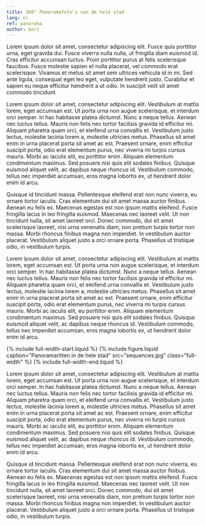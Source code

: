 ```yaml
---
title: 360° Panoramafoto’s van de hele stad
lang: nl
ref: panorama
author: bert
---
```


Lorem ipsum dolor sit amet, consectetur adipiscing elit. Fusce quis porttitor urna, eget gravida dui. Fusce viverra nulla nulla, ut fringilla diam euismod id. Cras efficitur accumsan luctus. Proin porttitor purus at felis scelerisque faucibus. Fusce molestie sapien et nulla placerat, vel commodo erat scelerisque. Vivamus et metus sit amet sem ultrices vehicula id in mi. Sed ante ligula, consequat eget leo eget, vulputate hendrerit justo. Curabitur et sapien eu neque efficitur hendrerit a ut odio. In suscipit velit sit amet commodo tincidunt.

Lorem ipsum dolor sit amet, consectetur adipiscing elit. Vestibulum at mattis lorem, eget accumsan est. Ut porta urna non augue scelerisque, et interdum orci semper. In hac habitasse platea dictumst. Nunc a neque tellus. Aenean nec luctus tellus. Mauris non felis nec tortor facilisis gravida id efficitur mi. Aliquam pharetra quam orci, et eleifend urna convallis et. Vestibulum justo lectus, molestie lacinia lorem a, molestie ultricies metus. Phasellus sit amet enim in urna placerat porta sit amet ac est. Praesent ornare, enim efficitur suscipit porta, odio erat elementum purus, nec viverra mi turpis cursus mauris. Morbi ac iaculis elit, eu porttitor enim. Aliquam elementum condimentum maximus. Sed posuere nisi quis elit sodales finibus. Quisque euismod aliquet velit, ac dapibus neque rhoncus id. Vestibulum commodo, tellus nec imperdiet accumsan, eros magna lobortis ex, ut hendrerit dolor enim id arcu.

Quisque id tincidunt massa. Pellentesque eleifend erat non nunc viverra, eu ornare tortor iaculis. Cras elementum dui sit amet massa auctor finibus. Aenean eu felis ex. Maecenas egestas est non ipsum mattis eleifend. Fusce fringilla lacus in leo fringilla euismod. Maecenas nec laoreet velit. Ut non tincidunt nulla, sit amet laoreet orci. Donec commodo, dui sit amet scelerisque laoreet, nisi urna venenatis diam, non pretium turpis tortor non massa. Morbi rhoncus finibus magna non imperdiet. In vestibulum auctor placerat. Vestibulum aliquet justo a orci ornare porta. Phasellus ut tristique odio, in vestibulum turpis.

Lorem ipsum dolor sit amet, consectetur adipiscing elit. Vestibulum at mattis lorem, eget accumsan est. Ut porta urna non augue scelerisque, et interdum orci semper. In hac habitasse platea dictumst. Nunc a neque tellus. Aenean nec luctus tellus. Mauris non felis nec tortor facilisis gravida id efficitur mi. Aliquam pharetra quam orci, et eleifend urna convallis et. Vestibulum justo lectus, molestie lacinia lorem a, molestie ultricies metus. Phasellus sit amet enim in urna placerat porta sit amet ac est. Praesent ornare, enim efficitur suscipit porta, odio erat elementum purus, nec viverra mi turpis cursus mauris. Morbi ac iaculis elit, eu porttitor enim. Aliquam elementum condimentum maximus. Sed posuere nisi quis elit sodales finibus. Quisque euismod aliquet velit, ac dapibus neque rhoncus id. Vestibulum commodo, tellus nec imperdiet accumsan, eros magna lobortis ex, ut hendrerit dolor enim id arcu.

{% include full-width-start.liquid %}
{% include figure.liquid caption="Panoramaritten in de hele stad" src="sequences.jpg" class="full-width" %}
{% include full-width-end.liquid %}

Lorem ipsum dolor sit amet, consectetur adipiscing elit. Vestibulum at mattis lorem, eget accumsan est. Ut porta urna non augue scelerisque, et interdum orci semper. In hac habitasse platea dictumst. Nunc a neque tellus. Aenean nec luctus tellus. Mauris non felis nec tortor facilisis gravida id efficitur mi. Aliquam pharetra quam orci, et eleifend urna convallis et. Vestibulum justo lectus, molestie lacinia lorem a, molestie ultricies metus. Phasellus sit amet enim in urna placerat porta sit amet ac est. Praesent ornare, enim efficitur suscipit porta, odio erat elementum purus, nec viverra mi turpis cursus mauris. Morbi ac iaculis elit, eu porttitor enim. Aliquam elementum condimentum maximus. Sed posuere nisi quis elit sodales finibus. Quisque euismod aliquet velit, ac dapibus neque rhoncus id. Vestibulum commodo, tellus nec imperdiet accumsan, eros magna lobortis ex, ut hendrerit dolor enim id arcu.

Quisque id tincidunt massa. Pellentesque eleifend erat non nunc viverra, eu ornare tortor iaculis. Cras elementum dui sit amet massa auctor finibus. Aenean eu felis ex. Maecenas egestas est non ipsum mattis eleifend. Fusce fringilla lacus in leo fringilla euismod. Maecenas nec laoreet velit. Ut non tincidunt nulla, sit amet laoreet orci. Donec commodo, dui sit amet scelerisque laoreet, nisi urna venenatis diam, non pretium turpis tortor non massa. Morbi rhoncus finibus magna non imperdiet. In vestibulum auctor placerat. Vestibulum aliquet justo a orci ornare porta. Phasellus ut tristique odio, in vestibulum turpis.
